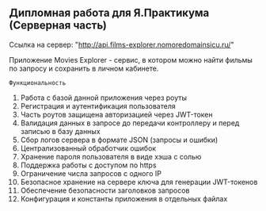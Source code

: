 ## Дипломная работа для Я.Практикума (Серверная часть)

Ссылка на сервер: "http://api.films-explorer.nomoredomainsicu.ru/"

Приложение Movies Explorer - сервис, в котором можно найти фильмы по запросу и сохранить в личном кабинете.

`Функциональность`

  1. Работа с базой данной приложения через роуты
  2. Регистрация и аутентификация пользователя
  3. Часть роутов защищена авторизацией через JWT-токен
  4. Валидация данных в запросе до передачи контроллеру и перед записью в базу данных
  5. Сбор логов сервера в формате JSON (запросы и ошибки)
  6. Централизованный обработчик ошибок
  7. Хранение пароля пользователя в виде хэша с солью
  8. Поддержка работы с доступом по https
  9. Ограничение числа запросов с одного IP
  10. Безопасное хранение на сервере ключа для генерации JWT-токенов
  11. Обеспечение безопасности заголовков запросов
  12. Конфигурация и константы приложения в отдельных файлах
